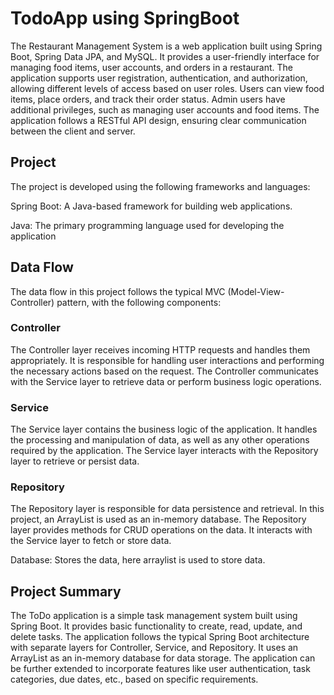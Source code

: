 # TodoApp using SpringBoot

The Restaurant Management System is a web application built using Spring Boot, Spring Data JPA, and MySQL. It provides a user-friendly interface for managing food items, user accounts, and orders in a restaurant. The application supports user registration, authentication, and authorization, allowing different levels of access based on user roles. Users can view food items, place orders, and track their order status. Admin users have additional privileges, such as managing user accounts and food items. The application follows a RESTful API design, ensuring clear communication between the client and server.

## Project

The project is developed using the following frameworks and languages:

Spring Boot: A Java-based framework for building web applications.

Java: The primary programming language used for developing the application


## Data Flow

The data flow in this project follows the typical MVC (Model-View-Controller) pattern, with the following components:

### Controller

The Controller layer receives incoming HTTP requests and handles them appropriately.
It is responsible for handling user interactions and performing the necessary actions based on the request.
The Controller communicates with the Service layer to retrieve data or perform business logic operations.

### Service

The Service layer contains the business logic of the application.
It handles the processing and manipulation of data, as well as any other operations required by the application.
The Service layer interacts with the Repository layer to retrieve or persist data.

### Repository

The Repository layer is responsible for data persistence and retrieval.
In this project, an ArrayList is used as an in-memory database.
The Repository layer provides methods for CRUD operations on the data.
It interacts with the Service layer to fetch or store data.

Database: Stores the data, here arraylist is used to store data.

## Project Summary

The ToDo application is a simple task management system built using Spring Boot. It provides basic functionality to create, read, update, and delete tasks. The application follows the typical Spring Boot architecture with separate layers for Controller, Service, and Repository. It uses an ArrayList as an in-memory database for data storage. The application can be further extended to incorporate features like user authentication, task categories, due dates, etc., based on specific requirements.

